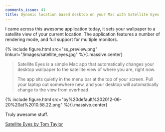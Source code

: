 ```yaml
---
comments_issue: 41
title: Dynamic location based desktop on your Mac with Satellite Eyes
---
```

I came across this awesome application today, it sets your wallpaper to a satellite view of your current location. The application features a number of rendering mode, and full support for multiple monitors.

<!-- more -->

{% include figure.html src="ss_preview.png" linkurl="/images/satellite_eyes.jpg" %}{:.massive.center}

> Satellite Eyes is a simple Mac app that automatically changes your desktop wallpaper to the satellite view of where you are, right now.
>
>The app sits quietly in the menu bar at the top of your screen. Pull your laptop out somewhere new, and your desktop will automatically change to the view from overhead.

{% include figure.html src="by%20default%202012-06-20%20at%2010.58.22.png" %}{:.massive.center}

Truly awesome stuff.

[Satellite Eyes by Tom Taylor](http://satelliteeyes.tomtaylor.co.uk/)
